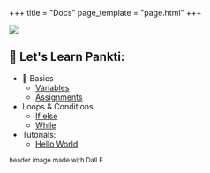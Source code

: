 +++
title = "Docs"
page_template = "page.html"
+++

![](/with_laptop.jpg)

## 📖 Let's Learn Pankti:


* 📗 Basics
    * [Variables](#)
    * [Assignments](#)
* Loops & Conditions
    * [If else](#)
    * [While](#)
* Tutorials:
    * [Hello World](/docs/tutorials/hello)


<small class="x">header image made with Dall E</small>
